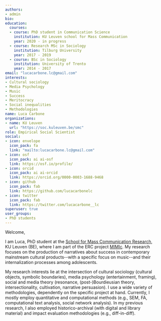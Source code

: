 ```yaml
---
authors:
- admin
bio: 
education:
  courses:
  - course: PhD student in Communication Science
    institution: KU Leuven school for Mass Communication
    year: 2020 - in progress
  - course: Research MSc in Sociology
    institution: Tilburg University
    year: 2017 - 2019
  - course: BSc in Sociology
    institution: University of Trento
    year: 2014 - 2017
email: "lucacarbone.lc@gmail.com"
interests:
- Cultural sociology
- Media Psychology
- Music
- Success
- Meritocracy
- Social inequalities
- Methodologies
name: Luca Carbone
organizations:
- name: KU Leuven
  url: "https://soc.kuleuven.be/smc"
role: Empirical Social Scientist
social:
- icon: envelope
  icon_pack: fa
  link: "mailto:lucacarbone.lc@gmail.com"
- icon: osf
  icon_pack: ai ai-osf
  link: https://osf.io/profile/
- icon: orcid
  icon_pack: ai ai-orcid
  link: https://orcid.org/0000-0003-1688-9468
- icon: github
  icon_pack: fab
  link: https://github.com/lucacarbonelc
- icon: twitter
  icon_pack: fab
  link: https://twitter.com/lucacarbone__lc
superuser: true
user_groups:
- PhD students
---
```


Welcome,

I am Luca, PhD student at the [School for Mass Communication Research](https://soc.kuleuven.be/smc), KU Leuven (BE), where I am part of the ERC project [MIMIc](https://www.projectmimic.eu). My research focuses on the production of narratives about success in contemporary mainstream cultural products--with a specific focus on music--and their internalization processes among adolescents.

My research interests lie at the intersection of cultural sociology (cultural objects, symbolic boundaries), media psychology (entertainment, framing), social and media theory (resonance, (post-)Bourdieusian theory, intersectionality, cultivation, narrative persuasion). I use a wide variety of methodologies, dependently on the specific project at hand. Currently, I mostly employ quantitative and computational methods (e.g., SEM, FA, computational text analysis, social network analysis). In my previous research, I also employed historico-archival (with digital and library material) and impact evaluation methodologies (e.g., diff-in-diff).